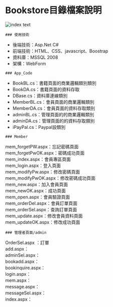 # Bookstore目錄檔案說明

![index text](https://saii2003.github.io/Introduction/intro_bookstore/image/1.png)

<pre><code>### 使用技術</code></pre>
- 後端技術：Asp.Net C#
- 前端技術：HTML、CSS、javascript、Boostrap
- 資料庫：MSSQL 2008
- 架構：WebForm

<pre><code>### App_Code</code></pre>
- BookBL.cs：書籍頁面的商業邏輯類別類別
- BookDA.cs：書籍頁面的資料存取
- DBase.cs：資料庫連線類別
- MemberBL.cs：會員頁面的商業邏輯類別
- MemberDA.cs：會員頁面的資料存取類別
- adminBL.cs：管理頁面的的商業邏輯類別
- adminDA.cs：管理頁面的的資料存取類別
- iPayPal.cs：Paypal設類別

<pre><code>### Member</code></pre>
mem_forgetPW.aspx：忘記密碼頁面		
mem_forgetPwOK.aspx：密碼成功頁面		
mem_index.aspx：會員專區頁面			
mem_login.aspx：登入頁面			
mem_modifyPw.aspx：修改密碼頁面	
mem_modifyPwOK.aspx：修改密碼成功頁面	
mem_new.aspx：加入會員頁面			
mem_newOK.aspx：成功頁面			
mem_open.aspx：會員驗證頁面			
mem_orderDel.aspx：會員訂單頁面		
mem_orderSel.aspx：查詢訂單頁面			
mem_update.aspx：修改會員資料頁面			
mem_updateOK.aspx：修改成功頁面

<pre><code>### 管理者頁面/admin</code></pre>		
OrderSel.aspx	：訂單		
add.aspx：			
adminSel.aspx：			
bookadd.aspx：		
bookinquire.aspx：			
login.aspx：			
mem.aspx：			
message.aspx：			
messageSel.aspx：			
index.aspx：		

